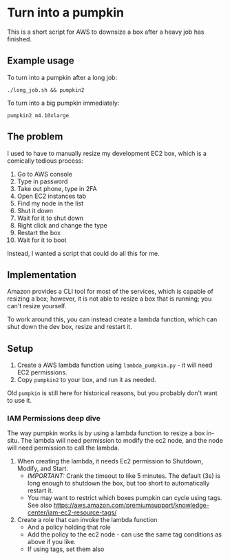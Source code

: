 # Turn into a pumpkin

This is a short script for AWS to downsize a box after a heavy job has finished.

## Example usage

To turn into a pumpkin after a long job:

    ./long_job.sh && pumpkin2

To turn into a big pumpkin immediately:

    pumpkin2 m4.10xlarge

## The problem

  I used to have to manually resize my development EC2 box, which is a comically tedious process:

1. Go to AWS console
2. Type in password
3. Take out phone, type in 2FA
4. Open EC2 instances tab
5. Find my node in the list
6. Shut it down
7. Wait for it to shut down
8. Right click and change the type
9. Restart the box
10. Wait for it to boot

  Instead, I wanted a script that could do all this for me.

## Implementation

  Amazon provides a CLI tool for most of the services, which is capable of resizing a box; however,
it is not able to resize a box that is running; you can't resize yourself.

  To work around this, you can instead create a lambda function, which can shut down the dev box, resize
and restart it.

## Setup

1. Create a AWS lambda function using `lambda_pumpkin.py` - it will need EC2 permissions.
2. Copy `pumpkin2` to your box, and run it as needed.

Old `pumpkin` is still here for historical reasons, but you probably don't want to use it.


### IAM Permissions deep dive

The way pumpkin works is by using a lambda function to resize a box in-situ. The lambda will need 
permission to modify the ec2 node, and the node will need permission to call the lambda.

1. When creating the lambda, it needs Ec2 permission to Shutdown, Modify, and Start.
    * *IMPORTANT:* Crank the timeout to like 5 minutes. The default (3s) is long enough to shutdown the box, but too short to automatically restart it.
    * You may want to restrict which boxes pumpkin can cycle using tags. See also https://aws.amazon.com/premiumsupport/knowledge-center/iam-ec2-resource-tags/
2. Create a role that can invoke the lambda function
    * And a policy holding that role
    * Add the policy to the ec2 node - can use the same tag conditions as above if you like. 
    * If using tags, set them also








